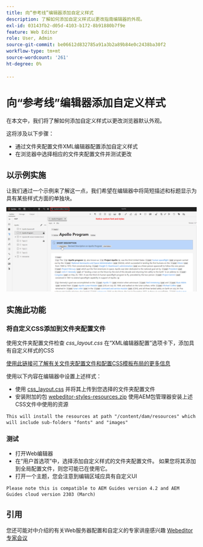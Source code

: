 ```yaml
---
title: 向“参考线”编辑器添加自定义样式
description: 了解如何添加自定义样式以更改指南编辑器的外观。
exl-id: 03143fb2-d05d-4103-b172-8b91880b7f9e
feature: Web Editor
role: User, Admin
source-git-commit: be06612d832785a91a3b2a89b84e0c2438ba30f2
workflow-type: tm+mt
source-wordcount: '261'
ht-degree: 0%

---
```


# 向“参考线”编辑器添加自定义样式

在本文中，我们将了解如何添加自定义样式以更改浏览器默认外观。

这将涉及以下步骤：
- 通过文件夹配置文件XML编辑器配置添加自定义样式
- 在浏览器中选择相应的文件夹配置文件并测试更改


## 以示例实施

让我们通过一个示例来了解这一点，我们希望在编辑器中将简短描述和标题显示为具有某些样式方面的单独块。

![使用自定义样式预览Webeditor](../../../assets/authoring/webeditor-customstyles-preview.png)


## 实施此功能


### 将自定义CSS添加到文件夹配置文件

使用文件夹配置文件检查 *css_layout.css* 在“XML编辑器配置”选项卡下，添加具有自定义样式的CSS

[使用此链接可了解有关文件夹配置文件和配置CSS模板布局的更多信息](https://experienceleague.adobe.com/docs/experience-manager-guides-learn/videos/advanced-user-guide/editor-configuration.html?lang=en#customize-the-css-template-layout)

使用以下内容在编辑器中设置上述样式：
- 使用 [css_layout.css](../../../assets/authoring/webeditor-customstyles-css_layout.css) 并将其上传到您选择的文件夹配置文件
- 安装附加的包 [webeditor-styles-resources.zip](../../../assets/authoring/webeditor-styles-resources.zip) 使用AEM包管理器安装上述CSS文件中使用的资源

```
This will install the resources at path "/content/dam/resources" which will include sub-folders "fonts" and "images"
```


### 测试

- 打开Web编辑器
- 在“用户首选项”中，选择添加自定义样式的文件夹配置文件。 如果您将其添加到全局配置文件，则您可能已在使用它。
- 打开一个主题，您会注意到编辑区域应具有自定义UI

```
Please note this is compatible to AEM Guides version 4.2 and AEM Guides cloud version 2303 (March)
```


## 引用

您还可能对中介绍的有关Web服务器配置和自定义的专家讲座感兴趣 [Webeditor专家会议](https://experienceleague.adobe.com/docs/experience-manager-guides-learn/tutorials/knowledge-base/expert-session/webbased-authoring-jan2023.html?lang=en)
